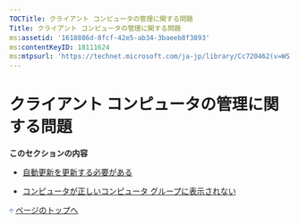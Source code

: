 ```yaml
---
TOCTitle: クライアント コンピュータの管理に関する問題
Title: クライアント コンピュータの管理に関する問題
ms:assetid: '1618886d-8fcf-42e5-ab34-3baeeb8f3893'
ms:contentKeyID: 18111624
ms:mtpsurl: 'https://technet.microsoft.com/ja-jp/library/Cc720462(v=WS.10)'
---
```


クライアント コンピュータの管理に関する問題
===========================================

**このセクションの内容**

-   [自動更新を更新する必要がある](http://www.microsoft.com/japan/technet/prodtechnol/windowsserver2003/library/wsus/wsusoperationsguidetc/b23562a8-1a97-45c0-833e-084cd463d037.mspx)

-   [コンピュータが正しいコンピュータ グループに表示されない](http://www.microsoft.com/japan/technet/prodtechnol/windowsserver2003/library/wsus/wsusoperationsguidetc/9b54f67f-bafc-481d-867c-4c9e4e6c79ea.mspx)

![](images/Cc720462.arrow_px_up(ja-jp,WS.10).gif) [ページのトップへ](#ctl00_rs1_eb1_panel1)
